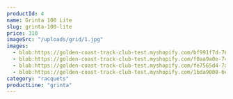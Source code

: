 ```yaml
---
productId: 4
name: Grinta 100 Lite
slug: grinta-100-lite
price: 310
imageSrc: "/uploads/grid/1.jpg"
images:
  - blob:https://golden-coast-track-club-test.myshopify.com/bf991f7d-7670-4b51-bb66-be05d0f2db62
  - blob:https://golden-coast-track-club-test.myshopify.com/f0aa9a0e-74fe-4549-bd03-9878fa33ea8c
  - blob:https://golden-coast-track-club-test.myshopify.com/fe7565d4-7aaa-46eb-93e9-ec2940866e0f
  - blob:https://golden-coast-track-club-test.myshopify.com/1bda9008-6eab-4432-b536-949bdb1f626c
category: "racquets"
productLine: "grinta"
---
```

